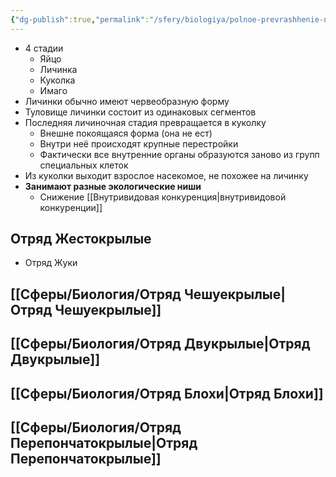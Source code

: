```yaml
---
{"dg-publish":true,"permalink":"/sfery/biologiya/polnoe-prevrashhenie-nasekomyh/","tags":["Зоология"]}
---
```


- 4 стадии
	- Яйцо
	- Личинка
	- Куколка
	- Имаго
- Личинки обычно имеют червеобразную форму
- Туловище личинки состоит из одинаковых сегментов
- Последняя личиночная стадия превращается в куколку
	- Внешне покоящаяся форма (она не ест)
	- Внутри неё происходят крупные перестройки
	- Фактически все внутренние органы образуются заново из групп специальных клеток
- Из куколки выходит взрослое насекомое, не похожее на личинку
- **Занимают разные экологические ниши** 
	- Снижение [[Внутривидовая конкуренция\|внутривидовой конкуренции]]
## Отряд Жестокрылые 
- Отряд Жуки
## [[Сферы/Биология/Отряд Чешуекрылые\|Отряд Чешуекрылые]] 
## [[Сферы/Биология/Отряд Двукрылые\|Отряд Двукрылые]] 
## [[Сферы/Биология/Отряд Блохи\|Отряд Блохи]] 
## [[Сферы/Биология/Отряд Перепончатокрылые\|Отряд Перепончатокрылые]]

